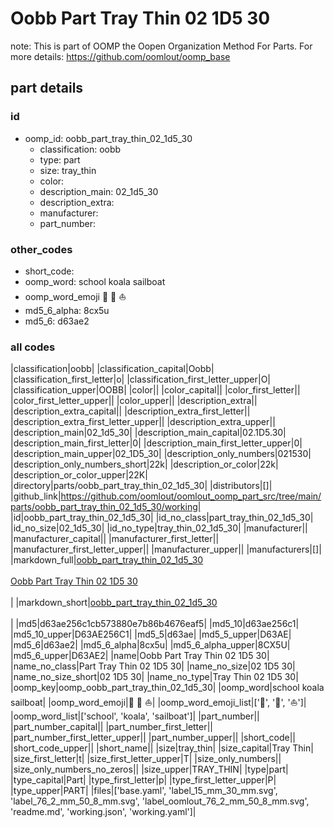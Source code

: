 # Oobb Part Tray Thin 02 1D5 30  

note: This is part of OOMP the Oopen Organization Method For Parts. For more details: https://github.com/oomlout/oomp_base

##  part details





### id
* oomp_id: oobb_part_tray_thin_02_1d5_30
  * classification: oobb
  * type: part
  * size: tray_thin
  * color: 
  * description_main: 02_1d5_30
  * description_extra: 
  * manufacturer: 
  * part_number: 

### other_codes
* short_code: 
* oomp_word: school koala sailboat
* oomp_word_emoji :school: :koala: :sailboat:
* md5_6_alpha: 8cx5u
* md5_6: d63ae2

### all codes 
|classification|oobb|
|classification_capital|Oobb|
|classification_first_letter|o|
|classification_first_letter_upper|O|
|classification_upper|OOBB|
|color||
|color_capital||
|color_first_letter||
|color_first_letter_upper||
|color_upper||
|description_extra||
|description_extra_capital||
|description_extra_first_letter||
|description_extra_first_letter_upper||
|description_extra_upper||
|description_main|02_1d5_30|
|description_main_capital|02.1D5.30|
|description_main_first_letter|0|
|description_main_first_letter_upper|0|
|description_main_upper|02_1D5_30|
|description_only_numbers|021530|
|description_only_numbers_short|22k|
|description_or_color|22k|
|description_or_color_upper|22K|
|directory|parts/oobb_part_tray_thin_02_1d5_30|
|distributors|[]|
|github_link|https://github.com/oomlout/oomlout_oomp_part_src/tree/main/parts/oobb_part_tray_thin_02_1d5_30/working|
|id|oobb_part_tray_thin_02_1d5_30|
|id_no_class|part_tray_thin_02_1d5_30|
|id_no_size|02_1d5_30|
|id_no_type|tray_thin_02_1d5_30|
|manufacturer||
|manufacturer_capital||
|manufacturer_first_letter||
|manufacturer_first_letter_upper||
|manufacturer_upper||
|manufacturers|[]|
|markdown_full|[oobb_part_tray_thin_02_1d5_30](https://github.com/oomlout/oomlout_oomp_part_src/tree/main/parts/oobb_part_tray_thin_02_1d5_30/working)<br>[](https://github.com/oomlout/oomlout_oomp_part_src/tree/main/parts/oobb_part_tray_thin_02_1d5_30/working)<br>[Oobb Part Tray Thin 02 1D5 30](https://github.com/oomlout/oomlout_oomp_part_src/tree/main/parts/oobb_part_tray_thin_02_1d5_30/working)<br><br>|
|markdown_short|[oobb_part_tray_thin_02_1d5_30](https://github.com/oomlout/oomlout_oomp_part_src/tree/main/parts/oobb_part_tray_thin_02_1d5_30/working)<br><br>|
|md5|d63ae256c1cb573880e7b86b4676eaf5|
|md5_10|d63ae256c1|
|md5_10_upper|D63AE256C1|
|md5_5|d63ae|
|md5_5_upper|D63AE|
|md5_6|d63ae2|
|md5_6_alpha|8cx5u|
|md5_6_alpha_upper|8CX5U|
|md5_6_upper|D63AE2|
|name|Oobb Part Tray Thin 02 1D5 30|
|name_no_class|Part Tray Thin 02 1D5 30|
|name_no_size|02 1D5 30|
|name_no_size_short|02 1D5 30|
|name_no_type|Tray Thin 02 1D5 30|
|oomp_key|oomp_oobb_part_tray_thin_02_1d5_30|
|oomp_word|school koala sailboat|
|oomp_word_emoji|:school: :koala: :sailboat:|
|oomp_word_emoji_list|[':school:', ':koala:', ':sailboat:']|
|oomp_word_list|['school', 'koala', 'sailboat']|
|part_number||
|part_number_capital||
|part_number_first_letter||
|part_number_first_letter_upper||
|part_number_upper||
|short_code||
|short_code_upper||
|short_name||
|size|tray_thin|
|size_capital|Tray Thin|
|size_first_letter|t|
|size_first_letter_upper|T|
|size_only_numbers||
|size_only_numbers_no_zeros||
|size_upper|TRAY_THIN|
|type|part|
|type_capital|Part|
|type_first_letter|p|
|type_first_letter_upper|P|
|type_upper|PART|
|files|['base.yaml', 'label_15_mm_30_mm.svg', 'label_76_2_mm_50_8_mm.svg', 'label_oomlout_76_2_mm_50_8_mm.svg', 'readme.md', 'working.json', 'working.yaml']|
